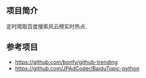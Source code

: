 ## 项目简介
定时爬取百度搜索风云榜实时热点.

## 参考项目
- https://github.com/bonfy/github-trending
- https://github.com/JPAdCoder/BaiduTopic-python


